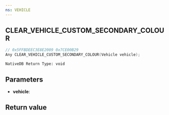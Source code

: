 ```yaml
---
ns: VEHICLE
---
```

## CLEAR_VEHICLE_CUSTOM_SECONDARY_COLOUR

```c
// 0x5FFBDEEC3E8E2009 0x7CE00B29
Any CLEAR_VEHICLE_CUSTOM_SECONDARY_COLOUR(Vehicle vehicle);
```

```
NativeDB Return Type: void
```

## Parameters
* **vehicle**: 

## Return value
